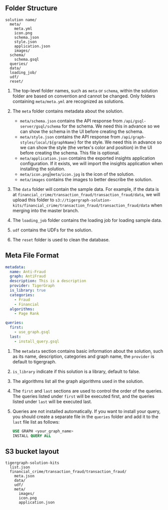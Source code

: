 ## Folder Structure

```
solution name/
  meta/
    meta.yml
    icon.png
    schema.json
    style.json
    application.json
    images/
  schema/
    schema.gsql
  queries/
  data/
  loading_job/
  udf/
  reset/
```

1. The top-level folder names, such as `meta` or `schema`, within the solution folder are based on convention and cannot be changed. Only folders containing `meta/meta.yml` are recognized as solutions.

2. The `meta` folder contains metadata about the solution.

   - `meta/schema.json` contains the API response from `/api/gsql-server/gsql/schema` for the schema. We need this in advance so we can show the schema in the UI before creating the schema.
   - `meta/style.json` contains the API response from `/api/graph-styles/local/${graphName}` for the style. We need this in advance so we can show the style (the vertex's color and position) in the UI before creating the schema. This file is optional.
   - `meta/application.json` contains the exported insights application configuration. If it exists, we will import the insights application when installing the solution.
   - `meta/icon.png`|`meta/icon.jpg` is the icon of the solution.
   - `meta/images` contains the images to better describe the solution.

3. The `data` folder will contain the sample data. For example, if the data is at `financial_crime/transaction_fraud/transaction_fraud/data`, we will upload this folder to `s3://tigergraph-solution-kits/financial_crime/transaction_fraud/transaction_fraud/data` when merging into the master branch.

4. The `loading_job` folder contains the loading job for loading sample data.

5. `udf` contains the UDFs for the solution.

6. The `reset` folder is used to clean the database.

## Meta File Format

```yaml
metadata:
  name: Anti-Fraud
  graph: AntiFraud
  description: This is a description
  provider: TigerGraph
  is_library: true
  categories:
    - Fraud
    - Financial
  algorithms:
    - Page Rank

queries:
  first:
    - use_graph.gsql
  last:
    - install_query.gsql
```

1. The `metadata` section contains basic information about the solution, such as its name, description, categories and graph name, the `provider` is default to tigergraph.

2. `is_library` indicate if this solution is a library, default to false.

3. The algorithms list all the graph algorithms used in the solution.

4. The `first` and `last` sections are used to control the order of the queries. The queries listed under `first` will be executed first, and the queries listed under `last` will be executed last.

5. Queries are not installed automatically. If you want to install your query, you should create a separate file in the `queries` folder and add it to the `last` file list as follows:
   ```sql
   USE GRAPH <your_graph_name>
   INSTALL QUERY ALL
   ```

## S3 bucket layout

```
tigergraph-solution-kits
  list.json
  financial_crime/transaction_fraud/transaction_fraud/
    meta.json
    data/
    udf/
    meta/
      images/
      icon.png
      application.json
```
